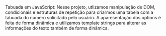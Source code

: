 Tabuada em JavaScript:
Nesse projeto, utlizamos manipulação de DOM, condicionais e estruturas de repetição para criarmos uma tabela com a tabuada do número solicitado pelo usuário.
A aparesentação dos options é feita de forma dinâmica e utilizamos template strings para alterar as informações do texto também de forma dinâmica.
